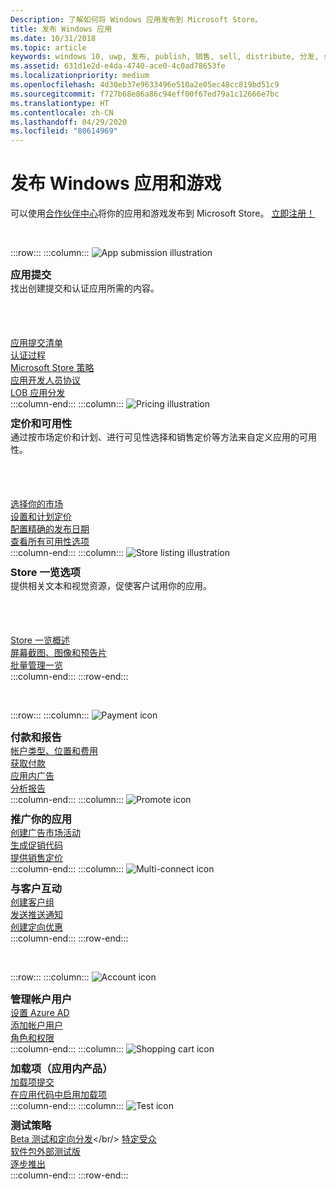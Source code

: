 ```yaml
---
Description: 了解如何将 Windows 应用发布到 Microsoft Store。
title: 发布 Windows 应用
ms.date: 10/31/2018
ms.topic: article
keywords: windows 10, uwp, 发布, publish, 销售, sell, distribute, 分发, store, 仪表板
ms.assetid: 631d1e2d-e4da-4740-ace0-4c0ad78653fe
ms.localizationpriority: medium
ms.openlocfilehash: 4d30eb37e9633496e510a2e05ec48cc819bd51c9
ms.sourcegitcommit: f727b68e86a86c94eff00f67ed79a1c12666e7bc
ms.translationtype: HT
ms.contentlocale: zh-CN
ms.lasthandoff: 04/29/2020
ms.locfileid: "80614969"
---
```

# <a name="publish-windows-apps-and-games"></a>发布 Windows 应用和游戏  

可以使用[合作伙伴中心](https://partner.microsoft.com/dashboard)将你的应用和游戏发布到 Microsoft Store。 [立即注册！](https://developer.microsoft.com/store/register)

<br/>

:::row:::
    :::column:::
        <img src="https://docs.microsoft.com/media/illustrations/teams-fast-track.svg" alt="App submission illustration" />
        <h3 style="margin-top: 10px; margin-bottom: 0px">应用提交</h3>
        <p style="margin-top: 0px; margin-bottom: 50px">找出创建提交和认证应用所需的内容。</p>
        <br>
        <a href="app-submissions.md">应用提交清单</a><br/>
        <a href="the-app-certification-process.md">认证过程</a><br/>
        <a href="store-policies.md">Microsoft Store 策略</a><br/>
        <a href="//docs.microsoft.com/legal/windows/agreements/app-developer-agreement">应用开发人员协议</a><br/>
        <a href="distribute-lob-apps-to-enterprises.md">LOB 应用分发</a><br/>
    :::column-end:::
    :::column:::
        <img src="https://docs.microsoft.com/media/illustrations/bcs-partner-advanced-management- billing-7.svg" alt="Pricing illustration" />
        <h3 style="margin-top: 10px; margin-bottom: 0px">定价和可用性</h3>
        <p style="margin-top: 0px; margin-bottom: 50px">通过按市场定价和计划、进行可见性选择和销售定价等方法来自定义应用的可用性。</p>
        <br>
        <a href="define-pricing-and-market-selection.md">选择你的市场</a><br/>
        <a href="set-and-schedule-app-pricing.md">设置和计划定价</a><br/>
        <a href="configure-precise-release-scheduling.md">配置精确的发布日期</a><br/>
        <a href="set-app-pricing-and-availability.md">查看所有可用性选项</a><br/>
    :::column-end:::
    :::column:::
        <img src="https://docs.microsoft.com/media/illustrations/biztalk-get-started-scenarios.svg" alt="Store listing illustration" />
        <h3 style="margin-top: 10px; margin-bottom: 0px">Store 一览选项</h3>
        <p style="margin-top: 0px; margin-bottom: 50px">提供相关文本和视觉资源，促使客户试用你的应用。</p>
        <br>
        <a href="create-app-store-listings.md">Store 一览概述</a><br/>
        <a href="app-screenshots-and-images.md">屏幕截图、图像和预告片</a><br/>
        <a href="import-and-export-store-listings.md">批量管理一览</a><br/>
    :::column-end:::
:::row-end:::

<br/>

:::row:::
    :::column:::
        <img src="https://docs.microsoft.com/media/illustrations/team-services-get-started-account-manager.svg" alt="Payment icon" />
        <h3 style="margin-top: 10px; margin-bottom: 0px">付款和报告</h3>
        <a href="account-types-locations-and-fees.md">帐户类型、位置和费用</a><br/>
        <a href="getting-paid-apps.md">获取付款</a><br/>
        <a href="in-app-ads.md">应用内广告</a><br/>
        <a href="analytics.md">分析报告</a><br/>
    :::column-end:::
    :::column:::
        <img src="https://docs.microsoft.com/media/illustrations/ms365enterprise-partner-news-2.svg" alt="Promote icon" />
        <h3 style="margin-top: 10px; margin-bottom: 0px">推广你的应用</h3>
        <a href="create-an-ad-campaign-for-your-app.md">创建广告市场活动</a><br/>
        <a href="generate-promotional-codes.md">生成促销代码</a><br/>
        <a href="put-apps-and-add-ons-on-sale.md">提供销售定价</a><br/>
    :::column-end:::
    :::column:::
        <img src="https://docs.microsoft.com/media/illustrations/virtualization-hperv-server-community.svg" alt="Multi-connect icon" />
        <h3 style="margin-top: 10px; margin-bottom: 0px">与客户互动</h3>
        <a href="create-customer-groups.md">创建客户组</a><br/>
        <a href="send-push-notifications-to-your-apps-customers.md">发送推送通知</a><br/>
        <a href="use-targeted-offers-to-maximize-engagement-and-conversions.md">创建定向优惠</a><br/>
    :::column-end:::
:::row-end:::

<br/>

:::row:::
    :::column:::
        <img src="https://docs.microsoft.com/media/illustrations/bcs-user-management-add-customer-1.svg" alt="Account icon" />
        <h3 style="margin-top: 10px; margin-bottom: 0px">管理帐户用户</h3>
        <a href="associate-azure-ad-with-dev-center.md">设置 Azure AD</a><br/>
        <a href="add-users-groups-and-azure-ad-applications.md">添加帐户用户</a><br/>
        <a href="set-custom-permissions-for-account-users.md">角色和权限</a><br/>
    :::column-end:::
    :::column:::
        <img src="https://docs.microsoft.com/media/illustrations/sql-get-started-download.svg" alt="Shopping cart icon" />
        <h3 style="margin-top: 10px; margin-bottom: 0px">加载项（应用内产品）</h3>
        <a href="add-on-submissions.md">加载项提交</a><br/>
        <a href="../monetize/in-app-purchases-and-trials.md">在应用代码中启用加载项</a><br/>
    :::column-end:::
    :::column:::
        <img src="https://docs.microsoft.com/media/illustrations/team-services-dev-ops-test.svg" alt="Test icon" />
        <h3 style="margin-top: 10px; margin-bottom: 0px">测试策略</h3>
        <a href="beta-testing-and-targeted-distribution.md">Beta 测试和定向分发</a></br/> <a href="choose-visibility-options.md#audience">特定受众</a><br/>
        <a href="package-flights.md">软件包外部测试版</a><br/>
        <a href="gradual-package-rollout.md">逐步推出</a><br/>
    :::column-end:::
:::row-end:::
